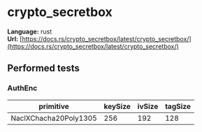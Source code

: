 # crypto_secretbox

**Language:**
rust\
**Url:**
[https://docs.rs/crypto_secretbox/latest/crypto_secretbox/](https://docs.rs/crypto_secretbox/latest/crypto_secretbox/)

## Performed tests

### AuthEnc

| primitive | keySize | ivSize | tagSize |
| --- | --- | --- | --- |
| NaclXChacha20Poly1305 | 256 | 192 | 128 |
